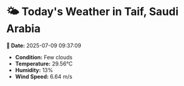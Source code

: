 # 🌤️ Today's Weather in Taif, Saudi Arabia

**📅 Date:** 2025-07-09 09:37:09

- **Condition:** Few clouds
- **Temperature:** 29.56°C
- **Humidity:** 13%
- **Wind Speed:** 6.64 m/s
